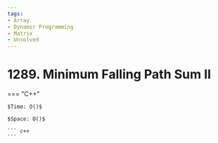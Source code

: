 ```yaml
---
tags:
- Array
- Dynamic Programming
- Matrix
- Unsolved
---
```



# 1289. Minimum Falling Path Sum II

=== "C++"

    $Time: O()$

    $Space: O()$

    ``` c++
    ```